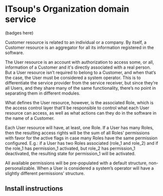 # ITsoup's Organization domain service

(badges here)

Customer resource is related to an individual or a company. By itself, a Customer resource is an aggregator for all its information registered in the software.

The User resource is an account with authorization to access some, or all, information of a Customer and it's directly associated with a real person. But a User resource isn’t required to belong to a Customer, and when that’s the case, the User must be considered a system operator. This is to differentiate the service provider from the service receiver, but since they’re all Users, and they share many of the same functionality, there’s no point in separating them in different modules.

What defines the User resource, however, is the associated Role, which is the access control layer that'll be responsible to control what each User resource can access, as well as what actions can they do in the software in the name of a Customer.

Each User resource will have, at least, one Role. If a User has many Roles, then the resulting access rights will be the sum of all Roles' permissions with favor for the active flags in case many Roles have the same permission configured. E.g.: if a User has two Roles associated (role_1 and role_2) and if the role_1 has permission_1 activated, but role_2 has permission_1 deactivated, the resulting state for permission_1 will be activated.

All available permissions will be pre-populated with a default structure, non-personalizable. When a User is considered a system’s operator will have a slightly different permissions’ structure.

## Install instructions
